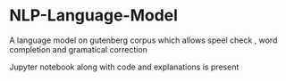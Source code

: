 # NLP-Language-Model
A language model on gutenberg corpus which allows speel check , word completion and gramatical correction

Jupyter notebook along with code and explanations is present
